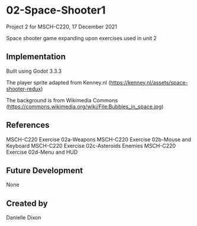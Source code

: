 # 02-Space-Shooter1
Project 2 for MSCH-C220, 17 December 2021

Space shooter game expanding upon exercises used in unit 2


## Implementation
Built using Godot 3.3.3

The player sprite adapted from Kenney.nl (https://kenney.nl/assets/space-shooter-redux)

The background is from Wikimedia Commons (https://commons.wikimedia.org/wiki/File:Bubbles_in_space.jpg)
## References
MSCH-C220 Exercise 02a-Weapons 
MSCH-C220 Exercise 02b-Mouse and Keyboard
MSCH-C220 Exercise 02c-Asteroids Enemies 
MSCH-C220 Exercise 02d-Menu and HUD 

## Future Development
None

## Created by
Danielle Dixon
